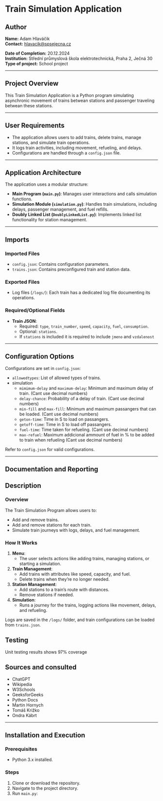 # Train Simulation Application

## Author
**Name:** Adam Hlaváčik  
**Contact:** hlavacik@spsejecna.cz

**Date of Completion:** 20.12.2024  
**Institution:** Střední průmyslová škola elektrotechnická, Praha 2, Ječná 30  
**Type of project:** School project

---

## Project Overview
This Train Simulation Application is a Python program simulating asynchronic movement of trains betwean stations and passenger traveling betwean these stations.

---

## User Requirements
- The application allows users to add trains, delete trains, manage stations, and simulate train operations.
- It logs train activities, including movement, refueling, and delays.
- Configurations are handled through a `config.json` file.

---

## Application Architecture
The application uses a modular structure:
- **Main Program (`main.py`)**: Manages user interactions and calls simulation functions.
- **Simulation Module (`simulation.py`)**: Handles train simulations, including delays, passenger management, and fuel refills.
- **Doubly Linked List (`DoublyLinkedList.py`)**: Implements linked list functionality for station management.

---

## Imports
### Imported Files
- `config.json`: Contains configuration parameters.
- `trains.json`: Contains preconfigured train and station data.

### Exported Files
- Log files (`/logs/`): Each train has a dedicated log file documenting its operations.

### Required/Optional Fields
- **Train JSON**:
  - Required: `type`, `train_number`, `speed`, `capacity`, `fuel`, `consumption`.
  - Optional: `stations`.
  - If `stations` is included it is required to include `jmeno` and `vzdalenost`

---

## Configuration Options
Configurations are set in `config.json`:
- `allowedtypes`: List of allowed types of trains.
- simulation
  - `mimimum-delay` and `maximum-delay`: Minimum and maximum delay of train. (Cant use decimal numbers)
  - `delay-chance`: Probability of a delay of train. (Cant use decimal numbers)
  - `min-fill` and `max-fill`: Minimum and maximum passangers that can be loaded. (Cant use decimal numbers)
  - `geton-time`: Time in S to load on passangers.
  - `getoff-time`: Time in S to load off passangers.
  - `fuel-time`: Time taken for refueling. (Cant use decimal numbers)
  - `max-refuel`: Maximum addicional ammount of fuel in % to be added to train when refueling (Cant use decimal numbers)

Refer to `config.json` for valid configurations.

---
## Documentation and Reporting
## Description
### Overview
The Train Simulation Program allows users to:
- Add and remove trains.
- Add and remove stations for each train.
- Simulate train journeys with logs, delays, and fuel management.

### How It Works
1. **Menu**:
   - The user selects actions like adding trains, managing stations, or starting a simulation.
2. **Train Management**:
   - Add trains with attributes like speed, capacity, and fuel.
   - Delete trains when they’re no longer needed.
3. **Station Management**:
   - Add stations to a train’s route with distances.
   - Remove stations if needed.
4. **Simulation**:
   - Runs a journey for the trains, logging actions like movement, delays, and refueling.

Logs are saved in the `/logs/` folder, and train configurations can be loaded from `trains.json`.

## Testing
Unit testing results shows 97% coverage

## Sources and consulted
- ChatGPT
- Wikipedia
- W3Schools
- GeeksforGeeks
- Python Docs
- Martin Hornych
- Tomáš Križko
- Ondra Kábrt
---
## Installation and Execution
### Prerequisites
- Python 3.x installed.

### Steps
1. Clone or download the repository.
2. Navigate to the project directory.
3. Run `main.py`:


